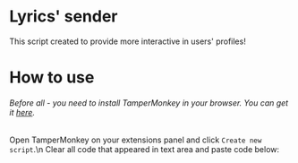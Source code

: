 # Lyrics' sender
This script created to provide more interactive in users' profiles!
# How to use
###### Before all - you need to install TamperMonkey in your browser. You can get it [here](https://www.tampermonkey.net).
Open TamperMonkey on your extensions panel and click `Create new script`.\n
Clear all code that appeared in text area and paste code below:
```js

```
